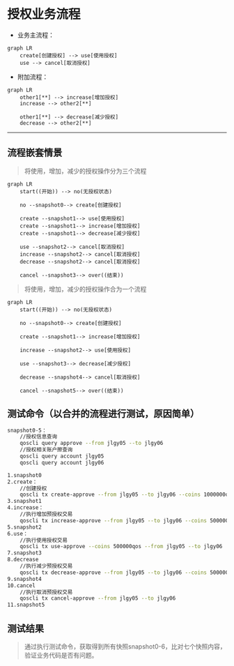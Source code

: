 # 授权业务流程

- 业务主流程：

```mermaid
graph LR
    create[创建授权] --> use[使用授权]
    use --> cancel[取消授权]
```

- 附加流程：

```mermaid
graph LR
    other1[**] --> increase[增加授权]
    increase --> other2[**]

    other1[**] --> decrease[减少授权]
    decrease --> other2[**]
```

---

## 流程嵌套情景

> 将使用，增加，减少的授权操作分为三个流程

```mermaid
graph LR
    start((开始)) --> no(无授权状态)

    no --snapshot0--> create[创建授权]

    create --snapshot1--> use[使用授权]
    create --snapshot1--> increase[增加授权]
    create --snapshot1--> decrease[减少授权]

    use --snapshot2--> cancel[取消授权]
    increase --snapshot2--> cancel[取消授权]
    decrease --snapshot2--> cancel[取消授权]

    cancel --snapshot3--> over((结束))
```

> 将使用，增加，减少的授权操作合为一个流程

```mermaid
graph LR
    start((开始)) --> no(无授权状态)

    no --snapshot0--> create[创建授权]

    create --snapshot1--> increase[增加授权]

    increase --snapshot2--> use[使用授权]

    use --snapshot3--> decrease[减少授权]

    decrease --snapshot4--> cancel[取消授权]

    cancel --snapshot5--> over((结束))
```

## 测试命令（以合并的流程进行测试，原因简单）

```bash
snapshot0-5：
    //授权信息查询
    qoscli query approve --from jlgy05 --to jlgy06
    //授权相关账户擦查询
    qoscli query account jlgy05
    qoscli query account jlgy06

1.snapshot0
2.create：
    //创建授权
    qoscli tx create-approve --from jlgy05 --to jlgy06 --coins 1000000qos
3.snapshot1
4.increase：
    //执行增加预授权交易
    qoscli tx increase-approve --from jlgy05 --to jlgy06 --coins 500000qos
5.snapshot2
6.use：
    //执行使用授权交易
    qoscli tx use-approve --coins 500000qos --from jlgy05 --to jlgy06
7.snapshot3
8.decrease
    //执行减少预授权交易
    qoscli tx decrease-approve --from jlgy05 --to jlgy06 --coins 500000qos
9.snapshot4
10.cancel
    //执行取消预授权交易
    qoscli tx cancel-approve --from jlgy05 --to jlgy06
11.snapshot5

```

## 测试结果

> 通过执行测试命令，获取得到所有快照snapshot0-6，比对七个快照内容，验证业务代码是否有问题。

```bash

```
